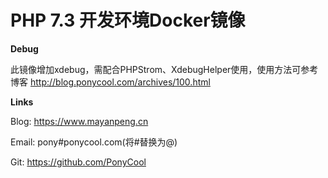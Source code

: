 # PHP 7.3 开发环境Docker镜像

**Debug**

此镜像增加xdebug，需配合PHPStrom、XdebugHelper使用，使用方法可参考博客
http://blog.ponycool.com/archives/100.html

**Links**

Blog: https://www.mayanpeng.cn

Email: pony#ponycool.com(将#替换为@)

Git: https://github.com/PonyCool